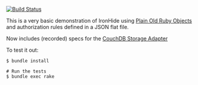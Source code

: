 [![Build Status](https://travis-ci.org/TheClimateCorporation/iron_hide_sample_app.svg?branch=master)](https://travis-ci.org/TheClimateCorporation/iron_hide_sample_app)

This is a very basic demonstration of IronHide using [Plain Old Ruby Objects](http://blog.jayfields.com/2007/10/ruby-poro.html) and authorization rules defined in a JSON flat file.

Now includes (recorded) specs for the [CouchDB Storage Adapter](https://github.com/TheClimateCorporation/iron_hide-storage-couchdb_adapter)

To test it out:

```
$ bundle install

# Run the tests
$ bundle exec rake
```
